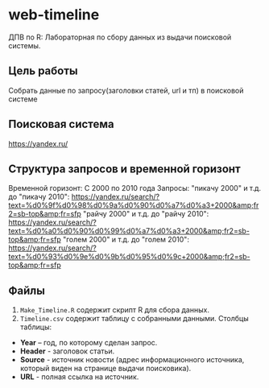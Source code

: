 # web-timeline  
ДПВ по R: Лабораторная по сбору данных из выдачи поисковой системы.  
  
## Цель работы  
Собрать данные по запросу(заголовки статей, url и тп) в поисковой системе
  
## Поисковая система  
https://yandex.ru/
  
## Структура запросов и временной горизонт  
Временной горизонт: С 2000 по 2010 года
Запросы:
 "пикачу 2000" и т.д. до "пикачу 2010": https://yandex.ru/search/?text=%d0%9f%d0%98%d0%9a%d0%90%d0%a7%d0%a3+2000&amp;fr2=sb-top&amp;fr=sfp
 "райчу 2000" и т.д. до "райчу 2010": https://yandex.ru/search/?text=%d0%a0%d0%90%d0%99%d0%a7%d0%a3+2000&amp;fr2=sb-top&amp;fr=sfp
 "голем 2000" и т.д. до "голем 2010": https://yandex.ru/search/?text=%d0%93%d0%9e%d0%9b%d0%95%d0%9c+2000&amp;fr2=sb-top&amp;fr=sfp
  
## Файлы    
 1. ```Make_Timeline.R``` содержит скрипт R для сбора данных.  
 2. ```Timeline.csv``` содержит таблицу с собранными данными. Столбцы таблицы:  
  * **Year** – год, по которому сделан запрос.  
  * **Header** - заголовок статьи.  
  * **Source** - источник новости (адрес информационного источника, который виден на странице выдачи поисковика).  
  * **URL** - полная ссылка на источник.  
